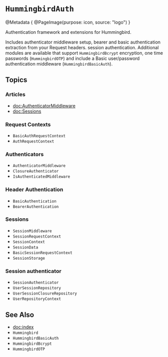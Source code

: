 # ``HummingbirdAuth``

@Metadata {
    @PageImage(purpose: icon, source: "logo")
}

Authentication framework and extensions for Hummingbird.

Includes authenticator middleware setup, bearer and basic authentication extraction from your Request headers. session authentication. Additional modules are available that support ``HummingbirdBcrypt`` encryption, one time passwords (``HummingbirdOTP``) and include a Basic user/password authentication middleware (``HummingbirdBasicAuth``).

## Topics

### Articles

- <doc:AuthenticatorMiddleware>
- <doc:Sessions>

### Request Contexts

- ``BasicAuthRequestContext``
- ``AuthRequestContext``

### Authenticators

- ``AuthenticatorMiddleware``
- ``ClosureAuthenticator``
- ``IsAuthenticatedMiddleware``

### Header Authentication

- ``BasicAuthentication``
- ``BearerAuthentication``

### Sessions

- ``SessionMiddleware``
- ``SessionRequestContext``
- ``SessionContext``
- ``SessionData``
- ``BasicSessionRequestContext``
- ``SessionStorage``

### Session authenticator

- ``SessionAuthenticator``
- ``UserSessionRepository``
- ``UserSessionClosureRepository``
- ``UserRepositoryContext``

## See Also

- <doc:index>
- ``Hummingbird``
- ``HummingbirdBasicAuth``
- ``HummingbirdBcrypt``
- ``HummingbirdOTP``
